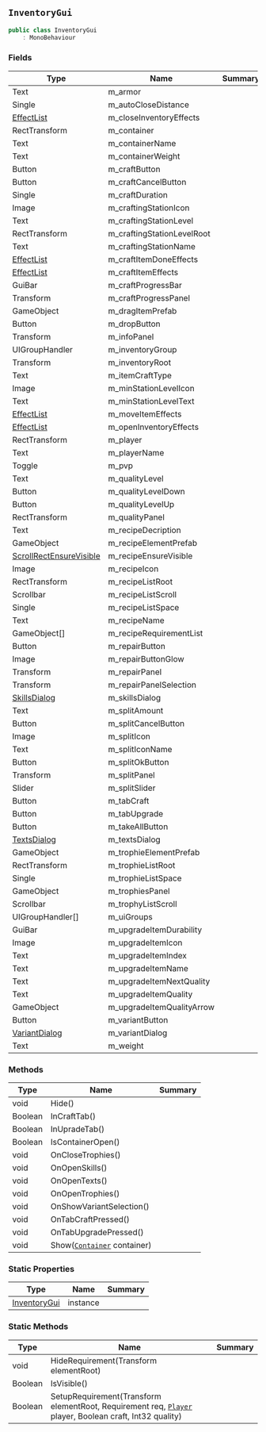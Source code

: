 ## `InventoryGui`

```csharp
public class InventoryGui
    : MonoBehaviour

```

### Fields

| Type | Name | Summary | 
| --- | --- | --- | 
| Text | m_armor |  | 
| Single | m_autoCloseDistance |  | 
| [EffectList](./EffectList.md) | m_closeInventoryEffects |  | 
| RectTransform | m_container |  | 
| Text | m_containerName |  | 
| Text | m_containerWeight |  | 
| Button | m_craftButton |  | 
| Button | m_craftCancelButton |  | 
| Single | m_craftDuration |  | 
| Image | m_craftingStationIcon |  | 
| Text | m_craftingStationLevel |  | 
| RectTransform | m_craftingStationLevelRoot |  | 
| Text | m_craftingStationName |  | 
| [EffectList](./EffectList.md) | m_craftItemDoneEffects |  | 
| [EffectList](./EffectList.md) | m_craftItemEffects |  | 
| GuiBar | m_craftProgressBar |  | 
| Transform | m_craftProgressPanel |  | 
| GameObject | m_dragItemPrefab |  | 
| Button | m_dropButton |  | 
| Transform | m_infoPanel |  | 
| UIGroupHandler | m_inventoryGroup |  | 
| Transform | m_inventoryRoot |  | 
| Text | m_itemCraftType |  | 
| Image | m_minStationLevelIcon |  | 
| Text | m_minStationLevelText |  | 
| [EffectList](./EffectList.md) | m_moveItemEffects |  | 
| [EffectList](./EffectList.md) | m_openInventoryEffects |  | 
| RectTransform | m_player |  | 
| Text | m_playerName |  | 
| Toggle | m_pvp |  | 
| Text | m_qualityLevel |  | 
| Button | m_qualityLevelDown |  | 
| Button | m_qualityLevelUp |  | 
| RectTransform | m_qualityPanel |  | 
| Text | m_recipeDecription |  | 
| GameObject | m_recipeElementPrefab |  | 
| [ScrollRectEnsureVisible](./ScrollRectEnsureVisible.md) | m_recipeEnsureVisible |  | 
| Image | m_recipeIcon |  | 
| RectTransform | m_recipeListRoot |  | 
| Scrollbar | m_recipeListScroll |  | 
| Single | m_recipeListSpace |  | 
| Text | m_recipeName |  | 
| GameObject[] | m_recipeRequirementList |  | 
| Button | m_repairButton |  | 
| Image | m_repairButtonGlow |  | 
| Transform | m_repairPanel |  | 
| Transform | m_repairPanelSelection |  | 
| [SkillsDialog](./SkillsDialog.md) | m_skillsDialog |  | 
| Text | m_splitAmount |  | 
| Button | m_splitCancelButton |  | 
| Image | m_splitIcon |  | 
| Text | m_splitIconName |  | 
| Button | m_splitOkButton |  | 
| Transform | m_splitPanel |  | 
| Slider | m_splitSlider |  | 
| Button | m_tabCraft |  | 
| Button | m_tabUpgrade |  | 
| Button | m_takeAllButton |  | 
| [TextsDialog](./TextsDialog.md) | m_textsDialog |  | 
| GameObject | m_trophieElementPrefab |  | 
| RectTransform | m_trophieListRoot |  | 
| Single | m_trophieListSpace |  | 
| GameObject | m_trophiesPanel |  | 
| Scrollbar | m_trophyListScroll |  | 
| UIGroupHandler[] | m_uiGroups |  | 
| GuiBar | m_upgradeItemDurability |  | 
| Image | m_upgradeItemIcon |  | 
| Text | m_upgradeItemIndex |  | 
| Text | m_upgradeItemName |  | 
| Text | m_upgradeItemNextQuality |  | 
| Text | m_upgradeItemQuality |  | 
| GameObject | m_upgradeItemQualityArrow |  | 
| Button | m_variantButton |  | 
| [VariantDialog](./VariantDialog.md) | m_variantDialog |  | 
| Text | m_weight |  | 


### Methods

| Type | Name | Summary | 
| --- | --- | --- | 
| void | Hide() |  | 
| Boolean | InCraftTab() |  | 
| Boolean | InUpradeTab() |  | 
| Boolean | IsContainerOpen() |  | 
| void | OnCloseTrophies() |  | 
| void | OnOpenSkills() |  | 
| void | OnOpenTexts() |  | 
| void | OnOpenTrophies() |  | 
| void | OnShowVariantSelection() |  | 
| void | OnTabCraftPressed() |  | 
| void | OnTabUpgradePressed() |  | 
| void | Show([`Container`](./Container.md) container) |  | 


### Static Properties

| Type | Name | Summary | 
| --- | --- | --- | 
| [InventoryGui](./InventoryGui.md) | instance |  | 


### Static Methods

| Type | Name | Summary | 
| --- | --- | --- | 
| void | HideRequirement(Transform elementRoot) |  | 
| Boolean | IsVisible() |  | 
| Boolean | SetupRequirement(Transform elementRoot, Requirement req, [`Player`](./Player.md) player, Boolean craft, Int32 quality) |  | 


